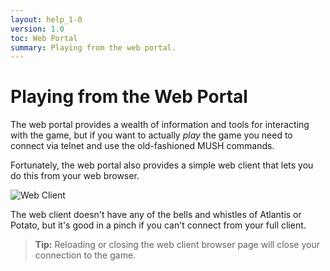 ```yaml
---
layout: help_1-0
version: 1.0
toc: Web Portal
summary: Playing from the web portal.
---
```


# Playing from the Web Portal

The web portal provides a wealth of information and tools for interacting with the game, but if you want to actually _play_ the game you need to connect via telnet and use the old-fashioned MUSH commands.  

Fortunately, the web portal also provides a simple web client that lets you do this from your web browser.

![Web Client](/theme_images/web_client.png)

The web client doesn't have any of the bells and whistles of Atlantis or Potato, but it's good in a pinch if you can't connect from your full client.

> **Tip:** Reloading or closing the web client browser page will close your connection to the game.